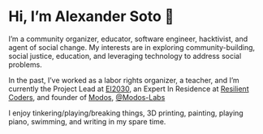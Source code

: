 # Hi, I’m Alexander Soto 👋

I’m a community organizer, educator, software engineer, hacktivist, and agent of social change. My interests are in exploring community-building, social justice, education, and leveraging technology to address social problems.

In the past, I’ve worked as a labor rights organizer, a teacher, and I’m currently the Project Lead at [EI2030](https://ei2030.org/), an Expert In Residence at [Resilient Coders](https://www.resilientcoders.org/), and founder of [Modos](https://www.modos.tech/), [@Modos-Labs](https://www.modos.tech/github)

I enjoy tinkering/playing/breaking things, 3D printing, painting, playing piano, swimming, and writing in my spare time.
